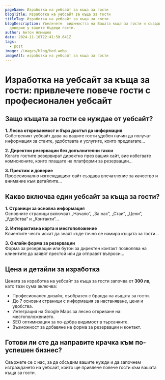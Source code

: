 ```yaml
---
pageName: Изработка на уебсайт за къща за гости
blogTitle: Изработка на уебсайт за къща за гости
titleTag: Изработка на уебсайт за къща за гости
blogDescription: Увеличете  видимостта на Вашата къща за гости и създайте
  доверие у вашите бъдещи гости.
author: Антон Алмишев
date: 2024-11-10T22:41:50.641Z
tags:
  - post
image: /images/blog/bed.webp
imageAlt: изработка на уебсайт за къща за гости
---
```

<!--StartFragment-->

<body> <!-- Основно заглавие --> <h1>Изработка на уебсайт за къща за гости: привлечете повече гости с професионален уебсайт</h1><section> <h2>Защо къщата за гости се нуждае от уебсайт?</h2> <p><strong>1. Лесна откриваемост и бърз достъп до информация</strong><br> Собственият уебсайт дава на вашите гости удобен начин да получат информация за стаите, удобствата и услугите, които предлагате...</p> <p><strong>2. Директни резервации без допълнителни такси</strong><br> Когато гостите резервират директно през вашия сайт, вие избегвате комисионите, които плащате на платформи за резервации...</p> <p><strong>3. Престиж и доверие</strong><br> Професионално изглеждащият сайт създава впечатление за качество и внимание към детайлите...</p> </section> <section> <h2>Какво включва един уебсайт за къща за гости?</h2> <p><strong>1. Страници за основна информация</strong><br> Основните страници включват „Начало“, „За нас“, „Стаи“, „Цени“, „Удобства“ и „Контакти“...</p> <p><strong>2. Интерактивна карта и местоположение</strong><br> Клиентите често искат да знаят къде точно се намира къщата за гости...</p> <p><strong>3. Онлайн форма за резервации</strong><br> Форма за резервации или бутон за директен контакт позволява на клиентите да заявят престой или да отправят въпроси...</p> </section> <section> <h2>Цена и детайли за изработка</h2> <p>Цената за изработка на уебсайт за къща за гости започва от <strong>300 лв</strong>, като тази сума включва:</p> <ul> <li>Професионален дизайн, съобразен с бранда на къщата за гости.</li> <li>До 7 основни страници с информация за настаняване, цени и удобства.</li> <li>Интеграция на Google Maps за лесно откриване на местоположението.</li> <li>SEO оптимизация за по-добра видимост в търсачките.</li> <li>Възможност за добавяне на форма за резервации и контакт.</li> </ul> </section> <section> <h2>Готови ли сте да направите крачка към по-успешен бизнес?</h2> <p>Свържете се с нас, за да обсъдим вашите нужди и да започнем изграждането на уебсайт, който ще привлече повече гости към вашата къща за гости.</p> </section> </body>

<!--EndFragment-->